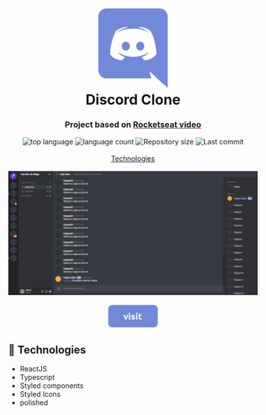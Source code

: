 <h1 align="center">
  <img  src="./src/assets/discord-logo.png" style="width: 140px" alt="discord">
  <br>
  Discord Clone
</h1>

<h3 align="center">
<strong>Project based on <a href="https://www.youtube.com/watch?v=x4FdZd2-_uU" target="_blank">Rocketseat video </a></strong>
</h3>

<p align="center">

  <img alt="top language" src="https://img.shields.io/github/languages/top/rafashiga/discord-clone?style=flat-square">
  <img alt="language count" src="https://img.shields.io/github/languages/count/rafashiga/discord-clone?style=flat-square">
  <img alt="Repository size" src="https://img.shields.io/github/repo-size/rafashiga/discord-clone?style=flat-square">
  <img alt="Last commit" src="https://img.shields.io/github/last-commit/rafashiga/discord-clone?style=flat-square">
  <br>
  <br>
  <a href="#space_invader-technologies">Technologies</a>
  <br>
  <br>
  <img src="./src/assets/website.png">
  <br>
  <br>
  <a href="https://discord-clone-app.netlify.app/" target="_blank">
    <img src="./src/assets/button_visit.png" alt="visit" style="width: 100px">
  </a>
</p>

## :space_invader: Technologies

- ReactJS
- Typescript
- Styled components
- Styled Icons
- polished
